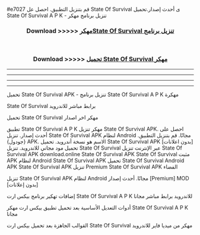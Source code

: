 #e7027 قم بتنزيل التطبيق. احصل عل State Of Survival  ى أحدث إصدار.تحميل State Of Survival  A P K - تنزيل برنامج مهكر



<div align="center">
<h3>Download >>>>> <a href="https://ar-sites.web.app/?ar= State Of Survival ">مهكرState Of Survival  تنزيل برنامج</a></h3><br>

<h3>Download >>>>> <a href="https://ar-sites.web.app/?ar= State Of Survival ">تحميل State Of Survival  مهكر</a></h3>
</div>


----------------------------------------------------------

----------------------------------------------------------

----------------------------------------------------------

----------------------------------------------------------


تحميل State Of Survival  APK - تنزيل برنامج State Of Survival  A P K مهكرة

State Of Survival  برابط مباشر للاندرويد

تحميل State Of Survival  مهكر اخر اصدار

تطبيق State Of Survival  A P K مهكر
تنزيل State Of Survival  APK. احصل على أحدث إصدار.
تنزيل State Of Survival  APK لنظام Android مجانًا.
قم بتنزيل التطبيق. {جودول} APK. الاسم هو نسخة أندرويد.
تحميل State Of Survival  APK [بدون اعلانات]
تحميل مود مجاني للاندرويد.
تنزيل State Of Survival  عبر الإنترنت
تنزيل State Of Survival  APK
download.online State Of Survival  APK
State Of Survival  مثبت APK لنظام Android
State Of Survival  APK
تحميل State Of Survival  Android APK
State Of Survival  APK تنزيل Premium
State Of Survival  APK الفضاء

تنزيل State Of Survival  APK لنظام Android مجانًا. أحدث إصدار [Premium] MOD [بدون إعلانات]

إضافات تهكير برنامج بيكس ارت State Of Survival  A P K للاندرويد برابط مباشر مجانا

أدوات التعديل الأساسية بعد تحميل تطبيق بيكس ارت مهكر State Of Survival  A P K مجانا

القوالب الجاهزة بعد تحميل بيكس ارت State Of Survival  مهكر من ميديا فاير للاندرويد



